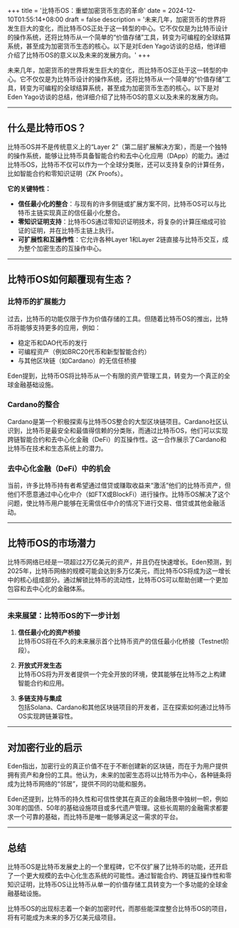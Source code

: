 +++
title = '比特币OS：重塑加密货币生态的革命'
date = 2024-12-10T01:55:14+08:00
draft = false
description = '未来几年，加密货币的世界将发生巨大的变化，而比特币OS正处于这一转型的中心。它不仅仅是为比特币设计的操作系统，还将比特币从一个简单的“价值存储”工具，转变为可编程的全球结算系统，甚至成为加密货币生态的核心。以下是对Eden Yago访谈的总结，他详细介绍了比特币OS的意义以及未来的发展方向。'
+++

未来几年，加密货币的世界将发生巨大的变化，而比特币OS正处于这一转型的中心。它不仅仅是为比特币设计的操作系统，还将比特币从一个简单的“价值存储”工具，转变为可编程的全球结算系统，甚至成为加密货币生态的核心。以下是对Eden Yago访谈的总结，他详细介绍了比特币OS的意义以及未来的发展方向。

---

## 什么是比特币OS？

比特币OS并不是传统意义上的“Layer 2”（第二层扩展解决方案），而是一个独特的操作系统，能够让比特币具备智能合约和去中心化应用（DApp）的能力。通过比特币OS，比特币不仅可以作为一个全球分类账，还可以支持复杂的计算任务，比如智能合约和零知识证明（ZK Proofs）。

**它的关键特性：**
- **信任最小化的整合**：与现有的许多侧链或扩展方案不同，比特币OS可以与比特币主链实现真正的信任最小化整合。
- **零知识证明支持**：比特币OS通过零知识证明技术，将复杂的计算压缩成可验证的证明，并在比特币主链上执行。
- **可扩展性和互操作性**：它允许各种Layer 1和Layer 2链直接与比特币交互，成为整个加密生态的互操作中心。

---

## 比特币OS如何颠覆现有生态？

### **比特币的扩展能力**

过去，比特币的功能仅限于作为价值存储的工具。但随着比特币OS的推出，比特币将能够支持更多的应用，例如：

- 稳定币和DAO代币的发行
- 可编程资产（例如BRC20代币和新型智能合约）
- 与其他区块链（如Cardano）的无信任桥接

Eden提到，比特币OS将比特币从一个有限的资产管理工具，转变为一个真正的全球金融基础设施。

### **Cardano的整合**

Cardano是第一个积极探索与比特币OS整合的大型区块链项目。Cardano社区认识到，比特币是最安全和最值得信赖的分类账，而通过比特币OS，他们可以实现跨链智能合约和去中心化金融（DeFi）的互操作性。这一合作展示了Cardano和比特币在技术和生态系统上的潜力。

### **去中心化金融（DeFi）中的机会**
当前，许多比特币持有者希望通过借贷或赚取收益来“激活”他们的比特币资产，但他们不愿意通过中心化中介（如FTX或BlockFi）进行操作。比特币OS解决了这个问题，使比特币用户能够在无需信任中介的情况下进行交易、借贷或其他金融活动。

---

## 比特币OS的市场潜力

比特币网络已经是一项超过2万亿美元的资产，并且仍在快速增长。Eden预测，到2025年，比特币网络的规模可能会达到多万亿美元，而比特币OS将成为这一增长中的核心组成部分。通过解锁比特币的流动性，比特币OS可以帮助创建一个更加包容和去中心化的金融体系。

---

### **未来展望：比特币OS的下一步计划**

1. **信任最小化的资产桥接**  
   比特币OS将在不久的未来展示首个比特币资产的信任最小化桥接（Testnet阶段）。

2. **开放式开发生态**  
   比特币OS将为开发者提供一个完全开放的环境，使其能够在比特币之上构建智能合约和应用。

3. **多链支持与集成**  
   包括Solana、Cardano和其他区块链项目的开发者，正在探索如何通过比特币OS实现跨链兼容性。

---

## 对加密行业的启示

Eden指出，加密行业的真正价值不在于不断创建新的区块链，而在于为用户提供拥有资产和身份的工具。他认为，未来的加密生态将以比特币为中心，各种链条将成为比特币网络的“邻居”，提供不同的功能和服务。

Eden还提到，比特币的持久性和可信性使其在真正的金融场景中独树一帜，例如30年的国债、50年的基础设施项目或多代遗产管理。这些长周期的金融需求都要求一个可靠的基础，而比特币是唯一能够满足这一需求的平台。

---

## 总结

比特币OS是比特币发展史上的一个里程碑，它不仅扩展了比特币的功能，还开启了一个更大规模的去中心化生态系统的可能性。通过智能合约、跨链互操作性和零知识证明，比特币OS让比特币从单一的价值存储工具转变为一个多功能的全球金融基础设施。

比特币OS的出现标志着一个新的加密时代，而那些能深度整合比特币OS的项目，将有可能成为未来的多万亿美元级项目。

